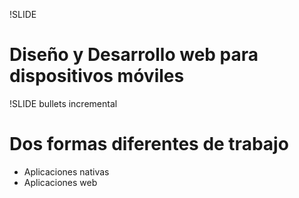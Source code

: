 !SLIDE 
# Diseño y Desarrollo web para dispositivos móviles #

!SLIDE bullets incremental
# Dos formas diferentes de trabajo #

* Aplicaciones nativas
* Aplicaciones web
